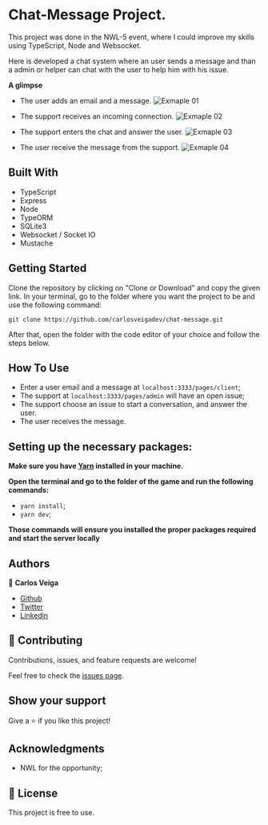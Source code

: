 # **Chat-Message** Project.
 
This project was done in the NWL-5 event, where I could improve my skills using TypeScript, Node and Websocket.

Here is developed a chat system where an user sends a message and than a admin or helper can chat with the user to help him with his issue.
 
**A glimpse**
 
 * The user adds an email and a message. 
![Exmaple 01](../chat-message/public/images/example01.png)

  * The support receives an incoming connection.
![Exmaple 02](../chat-message/public/images/example02.png)

  * The support enters the chat and answer the user.
 ![Exmaple 03](../chat-message/public/images/example03.png)

  * The user receive the message from the support.
 ![Exmaple 04](../chat-message/public/images/example04.png)



 
## **Built With**
 
- TypeScript
- Express
- Node
- TypeORM
- SQLite3
- Websocket / Socket IO
- Mustache
 
## **Getting Started**
 
Clone the repository by clicking on "Clone or Download" and copy the given link. In your terminal, go to the folder where you want the project to be and use the following command:
 
`git clone https://github.com/carlosveigadev/chat-message.git`
 
After that, open the folder with the code editor of your choice and follow the steps below.

## **How To Use**
 
- Enter a user email and a message at `localhost:3333/pages/client`;
- The support at `localhost:3333/pages/admin` will have an open issue;
- The support choose an issue to start a conversation, and answer the user.
- The user receives the message.
 
## **Setting up the necessary packages:**
 
**Make sure you have [Yarn](https://yarnpkg.com/) installed in your machine.**
 
**Open the terminal and go to the folder of the game and run the following commands:**
* `yarn install`;
* `yarn dev`;
 
**Those commands will ensure you installed the proper packages required and start the server locally**
 
## **Authors**
 
👤 **Carlos Veiga**
 
- [Github](https://github.com/wrakc)
- [Twitter](https://twitter.com/carlosveig)
- [Linkedin](https://linkedin.com/chveiga)
 
## 🤝 **Contributing**
 
Contributions, issues, and feature requests are welcome!
 
Feel free to check the [issues page](issues/).
 
## **Show your support**
 
Give a ⭐️ if you like this project!
 
## **Acknowledgments**
 
- NWL for the opportunity;
 
## 📝 **License**
 
This project is free to use.
 




